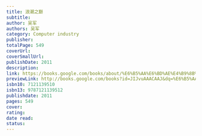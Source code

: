 ```yaml
---
title: 浪潮之巅
subtitle: 
author: 吴军
authors: 吴军
category: Computer industry
publisher: 
totalPage: 549
coverUrl: 
coverSmallUrl: 
publishDate: 2011
description: 
link: https://books.google.com/books/about/%E6%B5%AA%E6%BD%AE%E4%B9%8B%E5%B7%85.html?hl=&id=JIJvuAAACAAJ
previewLink: http://books.google.com/books?id=JIJvuAAACAAJ&dq=%E6%B5%AA%E6%BD%AE%E4%B9%8B%E5%B7%85&hl=&as_pt=BOOKS&cd=1&source=gbs_api
isbn10: 7121139510
isbn13: 9787121139512
publishdate: 2011
pages: 549
cover: 
rating: 
date read: 
status:
---
```


